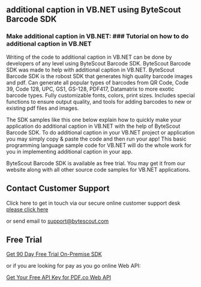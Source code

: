 ## additional caption in VB.NET using ByteScout Barcode SDK

### Make additional caption in VB.NET: ### Tutorial on how to do additional caption in VB.NET

Writing of the code to additional caption in VB.NET can be done by developers of any level using ByteScout Barcode SDK. ByteScout Barcode SDK was made to help with additional caption in VB.NET. ByteScout Barcode SDK is the robost SDK that generates high quality barcode images and pdf. Can generate all popular types of barcodes from QR Code, Code 39, Code 128, UPC, GS1, GS-128, PDF417, Datamatrix to more exotic barcode types. Fully customizable fonts, colors, print sizes. Includes special functions to ensure output quality, and tools for adding barcodes to new or existing pdf files and images.

The SDK samples like this one below explain how to quickly make your application do additional caption in VB.NET with the help of ByteScout Barcode SDK. To do additional caption in your VB.NET project or application you may simply copy & paste the code and then run your app! This basic programming language sample code for VB.NET will do the whole work for you in implementing additional caption in your app.

ByteScout Barcode SDK is available as free trial. You may get it from our website along with all other source code samples for VB.NET applications.

## Contact Customer Support

Click here to get in touch via our secure online customer support desk [please click here](https://bytescout.zendesk.com/hc/en-us/requests/new?subject=ByteScout%20Barcode%20SDK%20Question)

or send email to [support@bytescout.com](mailto:support@bytescout.com?subject=ByteScout%20Barcode%20SDK%20Question) 

## Free Trial

[Get 90 Day Free Trial On-Premise SDK](https://bytescout.com/download/web-installer?utm_source=github-readme)

or if you are looking for pay as you go online Web API:

[Get Your Free API Key for PDF.co Web API](https://pdf.co/documentation/api?utm_source=github-readme)